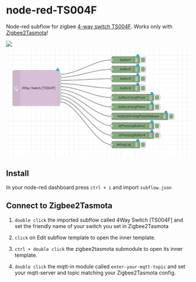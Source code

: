 # node-red-TS004F

Node-red subflow for zigbee [4-way switch TS004F](https://zigbee.blakadder.com/Eardatek_ESW-4ZAA-CN.html). Works only with [Zigbee2Tasmota](https://tasmota.github.io/docs/Zigbee/)!

<img src="https://zigbee.blakadder.com/assets/images/devices/Eardatek_ESW-4ZAA-CN.jpg" width="300">
<img src="https://github.com/mklan/node-red-TS004F/blob/main/outputs.png" width="800">

## Install 

In your node-red dashboard press `ctrl + i` and import `subflow.json`

## Connect to Zigbee2Tasmota

1.  `double click` the imported subflow called 4Way Switch [TS004F] and set the friendly name of your switch you set in Zigbee2Tasmota

2. `click` on Edit subflow template to open the inner template. 

3. `ctrl + double click` the zigbee2tasmota submodule to open its inner template.

4. `double click` the mqtt-in module called `enter-your-mqtt-topic` and set your mqtt-server and topic matching your Zigbee2Tasmota config.

